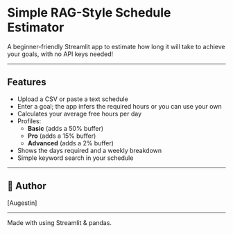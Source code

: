 # Simple RAG-Style Schedule Estimator  

A beginner-friendly Streamlit app to estimate how long it will take to achieve your goals, with no API keys needed!  

***

## Features  
- Upload a CSV or paste a text schedule  
- Enter a goal; the app infers the required hours or you can use your own  
- Calculates your average free hours per day  
- Profiles:  
  - **Basic** (adds a 50% buffer)  
  - **Pro** (adds a 15% buffer)  
  - **Advanced** (adds a 2% buffer)  
- Shows the days required and a weekly breakdown  
- Simple keyword search in your schedule  

***

## 👤 Author  
[Augestin]

---  
Made with using Streamlit & pandas.
